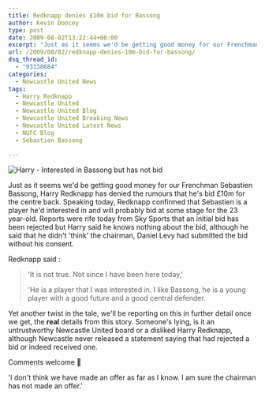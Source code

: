 ```yaml
---
title: Redknapp denies £10m bid for Bassong
author: Kevin Doocey
type: post
date: 2009-08-02T13:22:44+00:00
excerpt: "Just as it seems we'd be getting good money for our Frenchman Sebastien Bassong, Harry Redknapp has denied the"
url: /2009/08/02/redknapp-denies-10m-bid-for-bassong/
dsq_thread_id:
  - "93138684"
categories:
  - Newcastle United News
tags:
  - Harry Redknapp
  - Newcastle United
  - Newcastle United Blog
  - Newcastle United Breaking News
  - Newcastle United Latest News
  - NUFC Blog
  - Sebastien Bassong

---
```

![Harry - Interested in Bassong but has not bid](https://static.guim.co.uk/sys-images/Football/Pix/pictures/2008/05/23/HarryRedknappActionCarlRecine.jpg)

Just as it seems we'd be getting good money for our Frenchman Sebastien Bassong, Harry Redknapp has denied the rumours that he's bid £10m for the centre back. Speaking today, Redknapp confirmed that  Sebastien is a player he'd interested in and will probably bid at some stage for the 23 year-old. Reports were rife today from Sky Sports that an initial bid has been rejected but Harry said he knows nothing about the bid, although he said that he didn't 'think' the chairman, Daniel Levy had submitted the bid without his consent.

Redknapp said :

> 'It is not true. Not since I have been here today,'
>
> 'He is a player that I was interested in. I like Bassong, he is a young player with a good future and a good central defender.

Yet another twist in the tale, we'll be reporting on this in further detail once we get, the **real** details from this story. Someone's lying, is it an untrustworthy Newcastle United board or a disliked Harry Redknapp, although Newcastle never released a statement saying that had rejected a bid or indeed received one.

Comments welcome 🙂

'I don't think we have made an offer as far as I know. I am sure the chairman has not made an offer.'
